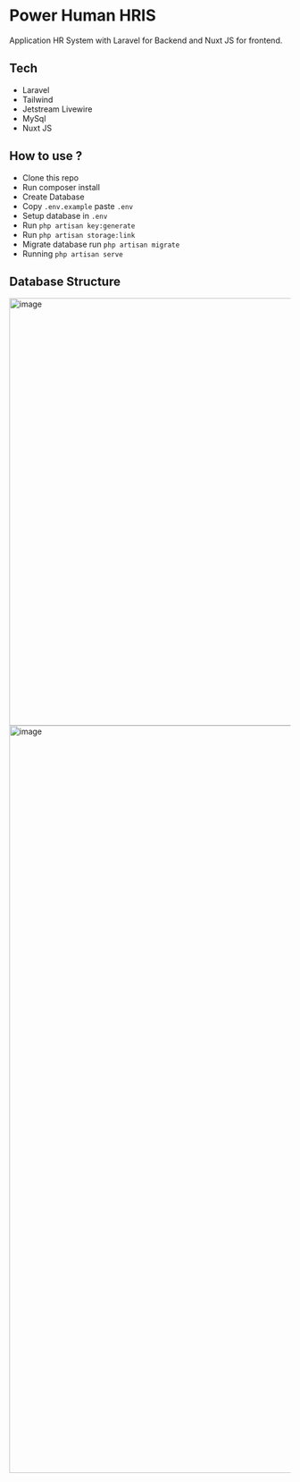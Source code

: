 # Power Human HRIS

Application HR System with Laravel for Backend and Nuxt JS for frontend.

## Tech

- Laravel
- Tailwind
- Jetstream Livewire
- MySql
- Nuxt JS

## How to use ?
- Clone this repo
- Run composer install
- Create Database
- Copy `.env.example` paste `.env`
- Setup database in `.env`
- Run `php artisan key:generate`
- Run `php artisan storage:link`
- Migrate database run `php artisan migrate`
- Running `php artisan serve`

## Database Structure
<img width="765" alt="image" src="https://user-images.githubusercontent.com/80609220/234668032-d0665e04-9ae7-48ff-befe-b30d2cc20012.png">
<img width="1338" alt="image" src="https://user-images.githubusercontent.com/80609220/234668167-51f52eef-ed7a-4575-9d6e-dad9a726357b.png">

